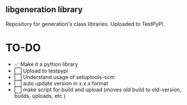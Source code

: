 ## libgeneration library
Repository for generation's class libraries. Uploaded to TestPyPi.

# TO-DO
- ✅ Make it a python library
- ⬜ Upload to testpypi
- ⬜ Understand usage of setuptools-scm
- ⬜ auto update version in x.x.x format
- ⬜ make script for build and upload (moves old build to old-version, builds, uploads, etc )

